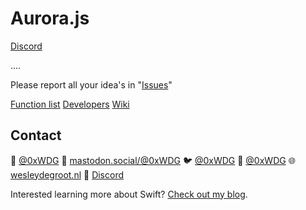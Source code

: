 # Aurora.js

[Discord](https://discord.gg/paf7Zrp86t)

....

Please report all your idea's in "[Issues](https://github.com/AuroraFramework/Aurora.js/issues)"

[Function list](https://github.com/AuroraFramework/Aurora.js/wiki/Function%20List)
[Developers](https://github.com/AuroraFramework/Aurora.js/wiki/Developers)
[Wiki](https://github.com/AuroraFramework/Aurora.js/wiki)

## Contact

🦋 [@0xWDG](https://bsky.app/profile/0xWDG.bsky.social)
🐘 [mastodon.social/@0xWDG](https://mastodon.social/@0xWDG)
🐦 [@0xWDG](https://x.com/0xWDG)
🧵 [@0xWDG](https://www.threads.net/@0xWDG)
🌐 [wesleydegroot.nl](https://wesleydegroot.nl)
🤖 [Discord](https://discordapp.com/users/918438083861573692)

Interested learning more about Swift? [Check out my blog](https://wesleydegroot.nl/blog/).
